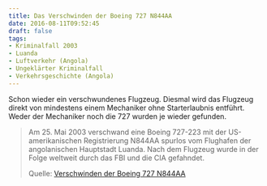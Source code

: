 ```yaml
---
title: Das Verschwinden der Boeing 727 N844AA
date: 2016-08-11T09:52:45
draft: false
tags:
- Kriminalfall 2003
- Luanda
- Luftverkehr (Angola)
- Ungeklärter Kriminalfall
- Verkehrsgeschichte (Angola)
---
```


Schon wieder ein verschwundenes Flugzeug. Diesmal wird das Flugzeug direkt
von mindestens einem Mechaniker ohne Starterlaubnis entführt. Weder der
Mechaniker noch die 727 wurden je wieder gefunden.


> Am 25. Mai 2003 verschwand eine Boeing 727-223 mit der US-amerikanischen
> Registrierung N844AA spurlos vom Flughafen der angolanischen Hauptstadt
> Luanda. Nach dem Flugzeug wurde in der Folge weltweit durch das FBI und
> die CIA gefahndet.
>
> Quelle: [Verschwinden der Boeing 727 N844AA](https://de.wikipedia.org/wiki/Verschwinden_der_Boeing_727_N844AA)
